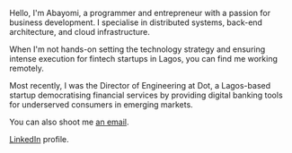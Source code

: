 Hello, I'm Abayomi, a programmer and entrepreneur with a passion for business development. I specialise in distributed systems, back-end architecture, and cloud infrastructure.

When I'm not hands-on setting the technology strategy and ensuring intense execution for fintech startups in Lagos, you can find me working remotely.

Most recently, I was the Director of Engineering at Dot, a Lagos-based startup democratising financial services by providing digital banking tools for underserved consumers in emerging markets.

You can also shoot me <a href="mailto:abayomi@hey.com" target="_blank" rel="noreferrer">an email</a>.

<a href="https://www.linkedin.com/in/abayomipopoola/" target="_blank" rel="noreferrer">LinkedIn</a> profile.